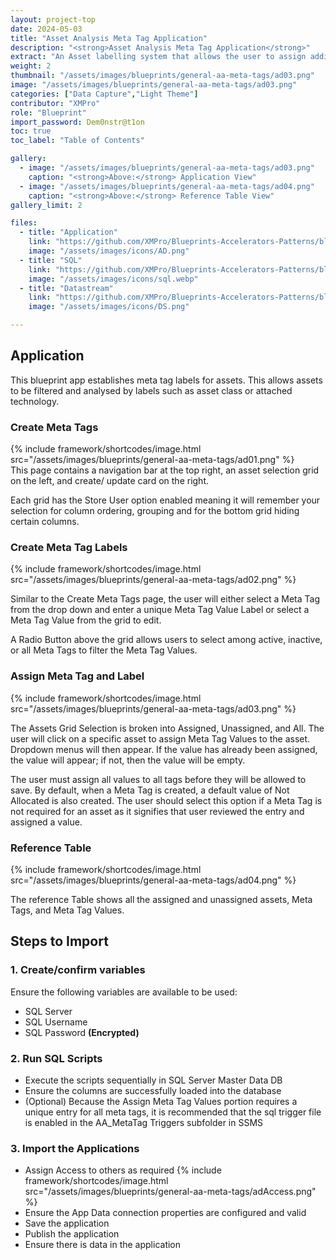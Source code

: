 ```yaml
---
layout: project-top
date: 2024-05-03
title: "Asset Analysis Meta Tag Application"
description: "<strong>Asset Analysis Meta Tag Application</strong>"
extract: "An Asset labelling system that allows the user to assign additional attributes to existing Assets that aids in data analysis methods."
weight: 2
thumbnail: "/assets/images/blueprints/general-aa-meta-tags/ad03.png"
image: "/assets/images/blueprints/general-aa-meta-tags/ad03.png"
categories: ["Data Capture","Light Theme"]
contributor: "XMPro"
role: "Blueprint"
import_password: Dem0nstr@t1on
toc: true
toc_label: "Table of Contents"

gallery:
  - image: "/assets/images/blueprints/general-aa-meta-tags/ad03.png"
    caption: "<strong>Above:</strong> Application View"
  - image: "/assets/images/blueprints/general-aa-meta-tags/ad04.png"
    caption: "<strong>Above:</strong> Reference Table View"
gallery_limit: 2

files:
  - title: "Application"
    link: "https://github.com/XMPro/Blueprints-Accelerators-Patterns/blob/master/blueprints/general-aa-meta-tags/application"
    image: "/assets/images/icons/AD.png"
  - title: "SQL"
    link: "https://github.com/XMPro/Blueprints-Accelerators-Patterns/blob/master/blueprints/general-aa-meta-tags/sql/"
    image: "/assets/images/icons/sql.webp"
  - title: "Datastream"
    link: "https://github.com/XMPro/Blueprints-Accelerators-Patterns/blob/master/blueprints/general-aa-meta-tags/sql/"
    image: "/assets/images/icons/DS.png"

---
```


## Application

This blueprint app establishes meta tag labels for assets. This allows assets to be filtered and analysed by labels such as asset class or attached technology. 

### Create Meta Tags

<div class="inline_image">{% include framework/shortcodes/image.html src="/assets/images/blueprints/general-aa-meta-tags/ad01.png" %}</div>
This page contains a navigation bar at the top right, an asset selection grid on the left, and create/ update card on the right. 

Each grid has the Store User option enabled meaning it will remember your selection for column ordering, grouping and for the bottom grid hiding certain columns.  

### Create Meta Tag Labels
<div class="inline_image"  >{% include framework/shortcodes/image.html src="/assets/images/blueprints/general-aa-meta-tags/ad02.png" %}</div>

Similar to the Create Meta Tags page, the user will either select a Meta Tag from the drop down and enter a unique Meta Tag Value Label or select a Meta Tag Value from the grid to edit.

A Radio Button above the grid allows users to select among active, inactive, or all Meta Tags to filter the Meta Tag Values.

### Assign Meta Tag and Label
<div class="inline_image">{% include framework/shortcodes/image.html src="/assets/images/blueprints/general-aa-meta-tags/ad03.png" %}</div>

The Assets Grid Selection is broken into Assigned, Unassigned, and All. The user will click on a specific asset to assign Meta Tag Values to the asset. Dropdown menus will then appear. If the value has already been assigned, the value will appear; if not, then the value will be empty.

The user must assign all values to all tags before they will be allowed to save. By default, when a Meta Tag is created, a default value of Not Allocated is also created. The user should select this option if a Meta Tag is not required for an asset as it signifies that user reviewed the entry and assigned a value. 

### Reference Table
<div class="inline_image">{% include framework/shortcodes/image.html src="/assets/images/blueprints/general-aa-meta-tags/ad04.png" %}</div>

The reference Table shows all the assigned and unassigned assets, Meta Tags, and Meta Tag Values. 
 
## Steps to Import

### 1. Create/confirm variables
Ensure the following variables are available to be used:

- SQL Server
- SQL Username
- SQL Password <strong>(Encrypted)</strong>

### 2. Run SQL Scripts
- Execute the scripts sequentially in SQL Server Master Data DB
- Ensure the columns are successfully loaded into the database 
- (Optional) Because the Assign Meta Tag Values portion requires a unique entry for all meta tags, it is recommended 
  that the sql trigger file is enabled in the AA_MetaTag Triggers subfolder in SSMS

### 3. Import the Applications

- Assign Access to others as required
  {% include framework/shortcodes/image.html src="/assets/images/blueprints/general-aa-meta-tags/adAccess.png" %}
- Ensure the App Data connection properties are configured and valid
- Save the application
- Publish the application
- Ensure there is data in the application
